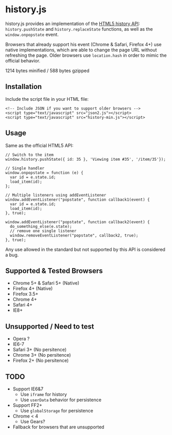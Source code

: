 # history.js

history.js provides an implementation of the [HTML5 history API](http://www.whatwg.org/specs/web-apps/current-work/multipage/history.html#the-history-interface): `history.pushState` and `history.replaceState` functions, as well as the `window.onpopstate` event.

Browsers that already support his event (Chrome & Safari, Firefox 4+) use native implementations, which are able to change the page URL without refreshing the page. Older browsers use `location.hash` in order to mimic the official behavior.

1214 bytes minified / 588 bytes gzipped

## Installation

Include the script file in your HTML file:

    <!-- Include JSON if you want to support older browsers -->
    <script type="text/javascript" src="json2.js"></script>
    <script type="text/javascript" src="history-min.js"></script>

## Usage

Same as the official HTML5 API:

    // Switch to the item
    window.history.pushState({ id: 35 }, 'Viewing item #35', '/item/35'});

    // Single handler
    window.onpopstate = function (e) {
      var id = e.state.id;
      load_item(id);
    };
    
    // Multiple listeners using addEventListener
    window.addEventListener("popstate", function callback1(event) {
      var id = e.state.id;
      load_item(id);
    }, true);
    
    window.addEventListener("popstate", function callback2(event) {
      do_something_else(e.state);
      // remove one single listener
      window.removeEventListener("popstate", callback2, true);
    }, true);

Any use allowed in the standard but not supported by this API is considered a bug.

## Supported & Tested Browsers

* Chrome 5+ & Safari 5+ (Native)
* Firefox 4+ (Native)
* Firefox 3.5+
* Chrome 4+
* Safari 4+
* IE8+

## Unsupported / Need to test

* Opera ?
* IE6-7
* Safari 3+ (No persitence)
* Chrome 3+ (No persitence)
* Firefox 2+ (No persitence)

## TODO

* Support IE6&7
  * Use `iframe` for history
  * Use `userData` behavior for persistence
* Support FF2+
  * Use `globalStorage` for persistence
* Chrome < 4
  * Use Gears?
* Fallback for browsers that are unsupported
